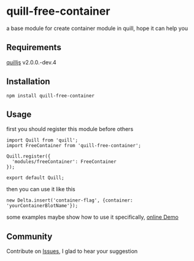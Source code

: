# quill-free-container
a base module for create container module in quill, hope it can help you

## Requirements

[quilljs](https://github.com/quilljs/quill) v2.0.0.-dev.4

## Installation

    npm install quill-free-container

## Usage
first you should register this module before others 

    import Quill from 'quill';
    import FreeContainer from 'quill-free-container';

    Quill.register({
      'modules/freeContainer': FreeContainer
    });

    export default Quill;

then you can use it like this

    new Delta.insert('container-flag', {container: 'yourContainerBlotName'});

some examples maybe show how to use it specifically, [online Demo](https://codesandbox.io/s/cold-sky-8pw86y)

## Community
Contribute on [Issues](https://github.com/TonyYu2015/quill-free-container/issues), I glad to hear your suggestion
